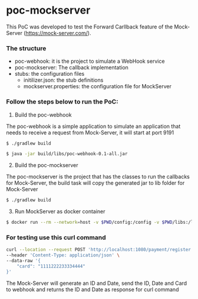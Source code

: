 # poc-mockserver
This PoC was developed to test the Forward Carllback feature of the Mock-Server (https://mock-server.com/).

### The structure
- poc-webhook: it is the project to simulate a WebHook service
- poc-mockserver: The callback implementation
- stubs: the configuration files
    - initilizer.json: the stub definitions
    - mockserver.properties: the configuration file for MockServer

### Follow the steps below to run the PoC:

1. Build the poc-webhook


The poc-webhook is a simple application to simulate an application that needs to receive a request from Mock-Server, it will start at port 9191
```bash
$ ./gradlew build

$ java -jar build/libs/poc-webhook-0.1-all.jar
```

2. Build the poc-mockserver

The poc-mockserver is the project that has the classes to run the callbacks for Mock-Server, the build task will copy the generated jar to lib folder for Mock-Server
```bash
$ ./gradlew build
```

3. Run MockServer as docker container

```bash
$ docker run --rm --network=host -v $PWD/config:/config -v $PWD/libs:/libs -p 1080:1080 mockserver/mockserver -serverPort 1080
```

### For testing use this curl command
```bash
curl --location --request POST 'http://localhost:1080/payment/register' \
--header 'Content-Type: application/json' \
--data-raw '{
    "card": "1111222233334444"
}'
```
The Mock-Server will generate an ID and Date, send the ID, Date and Card to webhook and returns the ID and Date as response for curl command
